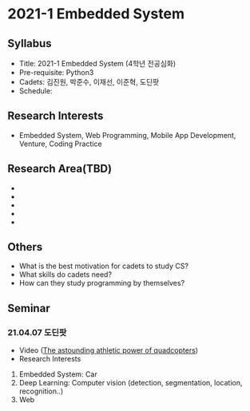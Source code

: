 # 2021-1 Embedded System

## Syllabus
- Title: 2021-1 Embedded System (4학년 전공심화)
- Pre-requisite: Python3
- Cadets: 김진원, 박준수, 이재선, 이준혁, 도딘팟
- Schedule:

## Research Interests
- Embedded System, Web Programming, Mobile App Development, Venture, Coding Practice

## Research Area(TBD)
- 
- 
- 
-
-

## Others
- What is the best motivation for cadets to study CS?
- What skills do cadets need?
- How can they study programming by themselves?

## Seminar

### 21.04.07 도딘팟

- Video ([The astounding athletic power of quadcopters](https://www.youtube.com/watch?v=w2itwFJCgFQ))
- Research Interests
1. Embedded System: Car 
2. Deep Learning: Computer vision (detection, segmentation, location, recognition..)
3. Web
